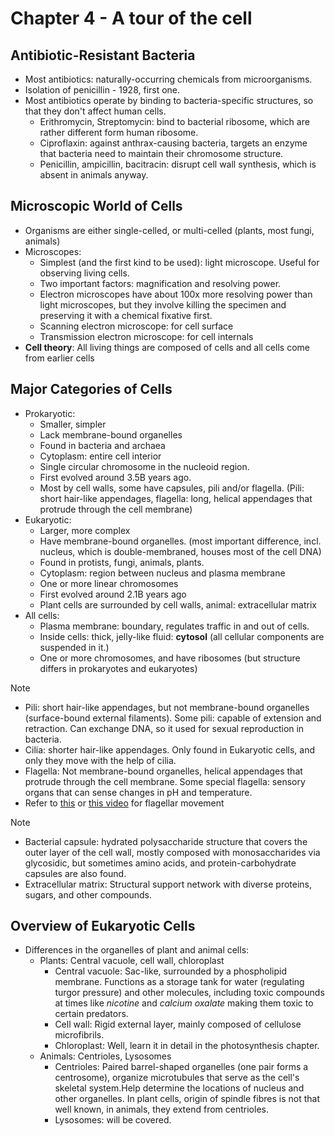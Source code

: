 # Chapter 4 - A tour of the cell
## Antibiotic-Resistant Bacteria
* Most antibiotics: naturally-occurring chemicals from microorganisms.
* Isolation of penicillin - 1928, first one.
* Most antibiotics operate by binding to bacteria-specific structures, so that they don't affect human cells.
  * Erithromycin, Streptomycin: bind to bacterial ribosome, which are rather different form human ribosome.
  * Ciproflaxin: against anthrax-causing bacteria, targets an enzyme that bacteria need to maintain their chromosome structure.
  * Penicillin, ampicillin, bacitracin: disrupt cell wall synthesis, which is absent in animals anyway.

## Microscopic World of Cells
* Organisms are either single-celled, or multi-celled (plants, most fungi, animals)
* Microscopes:
  * Simplest (and the first kind to be used): light microscope. Useful for observing living cells.
  * Two important factors: magnification and resolving power.
  * Electron microscopes have about 100x more resolving power than light microscopes, but they involve killing the specimen and preserving it with a chemical fixative first. 
  * Scanning electron microscope: for cell surface
  * Transmission electron microscope: for cell internals
* **Cell theory**: All living things are composed of cells and all cells come from earlier cells

## Major Categories of Cells
* Prokaryotic:
  * Smaller, simpler
  * Lack membrane-bound organelles
  * Found in bacteria and archaea
  * Cytoplasm: entire cell interior
  * Single circular chromosome in the nucleoid region.
  * First evolved around 3.5B years ago.
  * Most by cell walls, some have capsules, pili and/or flagella. (Pili: short hair-like appendages, flagella: long, helical appendages that protrude through the cell membrane)
* Eukaryotic:
  * Larger, more complex
  * Have membrane-bound organelles. (most important difference, incl. nucleus, which is double-membraned, houses most of the cell DNA)
  * Found in protists, fungi, animals, plants.
  * Cytoplasm: region between nucleus and plasma membrane
  * One or more linear chromosomes
  * First evolved around 2.1B years ago
  * Plant cells are surrounded by cell walls, animal: extracellular matrix
* All cells:
  * Plasma membrane: boundary, regulates traffic in and out of cells.
  * Inside cells: thick, jelly-like fluid: **cytosol** (all cellular components are suspended in it.)
  * One or more chromosomes, and have ribosomes (but structure differs in prokaryotes and eukaryotes)

> [!NOTE]
> * Pili: short hair-like appendages, but not membrane-bound organelles (surface-bound external filaments). Some pili: capable of extension and retraction. Can exchange DNA, so it used for sexual reproduction in bacteria.
> * Cilia: shorter hair-like appendages. Only found in Eukaryotic cells, and only they move with the help of cilia.
> * Flagella: Not membrane-bound organelles, helical appendages that protrude through the cell membrane. Some special flagella: sensory organs that can sense changes in pH and temperature.
> * Refer to [this](https://www.ncbi.nlm.nih.gov/pmc/articles/PMC6680979/#:~:text=The%20bacterial%20flagellar%20motor%20is,revolutions%20per%20second%20in%20E.) or [this video](https://www.youtube.com/watch?v=9nZYlyFGm50) for flagellar movement 

> [!NOTE]
> * Bacterial capsule: hydrated polysaccharide structure that covers the outer layer of the cell wall, mostly composed with monosaccharides via glycosidic, but sometimes amino acids, and protein-carbohydrate capsules are also found.
> * Extracellular matrix: Structural support network with diverse proteins, sugars, and other compounds.

## Overview of Eukaryotic Cells
* Differences in the organelles of plant and animal cells:
  * Plants: Central vacuole, cell wall, chloroplast
    * Central vacuole: Sac-like, surrounded by a phospholipid membrane. Functions as a storage tank for water (regulating turgor pressure) and other molecules, including toxic compounds at times like *nicotine* and *calcium oxalate* making them toxic to certain predators.
    * Cell wall: Rigid external layer, mainly composed of cellulose microfibrils.
    * Chloroplast: Well, learn it in detail in the photosynthesis chapter.
  * Animals: Centrioles, Lysosomes
    * Centrioles: Paired barrel-shaped organelles (one pair forms a centrosome), organize microtubules that serve as the cell's skeletal system.Help determine the locations of nucleus and other organelles. In plant cells, origin of spindle fibres is not that well known, in animals, they extend from centrioles.
    * Lysosomes: will be covered.


